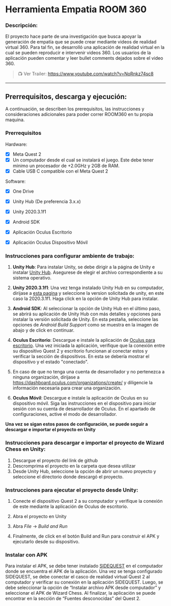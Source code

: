 # Herramienta Empatia ROOM 360

### Descripción: 
El proyecto hace parte de una investigación que busca apoyar la generación de empatía que se puede crear mediante videos de realidad virtual 360. Para tal fin, se desarrolló una aplicación de realidad virtual en la cual se pueden reproducir e intervenir videos 360. Los usuarios de la aplicación pueden comentar y leer bullet comments dejados sobre el video 360.


> 📺 Ver Trailer: https://www.youtube.com/watch?v=NoRnkz74sc8 

---

## Prerrequisitos, descarga y ejecución:

A continuación, se describen los prerequisitos, las instrucciones y consideraciones adicionales para poder correr ROOM360 en tu propia maquina.

### Prerrequisitos
Hardware:
- [x] Meta Quest 2
- [x] Un computador desde el cual se instalará el juego. Este debe tener minimo un procesador de +2.0GHz y 2GB de RAM.
- [x] Cable USB C compatible con el Meta Quest 2

Software:
- [x] One Drive
- [x] Unity Hub (De preferencia 3.x.x)
- [x] Unity 2020.3.1f1 
- [x] Android SDK
- [x] Aplicación Oculus Escritorio
- [x] Aplicación Oculus Dispositivo Móvil 


### Instrucciones para configurar ambiente de trabajo: 

1. **Unity Hub**: Para instalar Unity, se debe dirigir a la página de Unity e instalar [Unity Hub](https://unity.com/download). Asegurese de elegir el archivo correspondiente a su sistema operativo.

2. **Unity 2020.3.1f1**: Una vez tenga instalado Unity Hub en su computador, dirijase a [esta pagina](https://unity.com/releases/editor/archive) y seleccione la version solicitada de unity, en este caso la 2020.3.1f1. Haga click en la opción de Unity Hub para instalar.

3. **Android SDK**: Al seleccionar la opción de Unity Hub en el último paso, se abrirá su aplicación de Unity Hub con más detalles y opciones para instalar la versión solicitada de Unity. En esta pestaña, seleccione las opciones de *Android Build Support* como se muestra en la imagen de abajo y de click en continuar.

4. **Oculus Escritorio**: Descargue e instale la aplicación de [Oculus para escritorio](https://www.meta.com/quest/setup/). Una vez iniciada la aplicación, verifique que la conexión entre su dispositivo Quest 2 y escritorio funcionan al conectar estos y verificar la sección de dispositivos. En esta se debería mostrar el dispositivo y el estado "conectado".

5. En caso de que no tenga una cuenta de desarrollador y no pertenezca a ninguna organización, dirijase a https://dashboard.oculus.com/organizations/create/ y diligencie la información necesaria para crear una organización. 

6. **Oculus Móvil**: Descargue e instale la aplicación de Oculus en su dispositivo móvil. Siga las instrucciones en el dispositivo para iniciar sesión con su cuenta de desarrollador de Oculus. En el apartado de configuraciones, active el modo de desarrollador.

**Una vez se sigan estos pasos de configuración, se puede seguir a descargar e importar el proyecto en Unity**

### Instrucciones para descargar e importar el proyecto de Wizard Chess en Unity:

1. Descargue el proyecto del link de github
2. Descromprima el proyecto en la carpeta que desea utilizar
3. Desde Unity Hub, seleccione la opción de abrir un nuevo proyecto y seleccione el directorio donde descargó el proyecto.

### Instrucciones para ejecutar el proyecto desde Unity:

1. Conecte el dispositivo Quest 2 a su computador y verifique la conexión de este mediante la aplicación de Oculus de escritorio. 

2. Abra el proyecto en Unity

3. Abra *File* -> *Build and Run* 

4. Finalmente, de click en el botón Build and Run para construir el APK y ejecutarlo desde su dispositivo. 

### Instalar con APK
Para instalar el APK, se debe tener instalado [SIDEQUEST](https://sidequestvr.com/) en el computador donde se encuentra el APK de la aplicación. Una vez se tenga configurado SIDEQUEST, se debe conectar el casco de realidad virtual Quest 2 al computador y verificar su conexión en la aplicación SIDEQUEST. Luego, se debe seleccionar la opción de “Instalar archivo APK desde computador” y seleccionar el APK de Wizard Chess. Al finalizar, la aplicación se puede encontrar en la sección de “Fuentes desconocidas” del Quest 2. 
